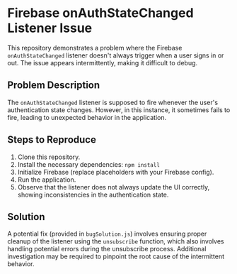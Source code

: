 # Firebase onAuthStateChanged Listener Issue

This repository demonstrates a problem where the Firebase `onAuthStateChanged` listener doesn't always trigger when a user signs in or out.  The issue appears intermittently, making it difficult to debug.

## Problem Description

The `onAuthStateChanged` listener is supposed to fire whenever the user's authentication state changes.  However, in this instance, it sometimes fails to fire, leading to unexpected behavior in the application.

## Steps to Reproduce

1. Clone this repository.
2. Install the necessary dependencies: `npm install`
3. Initialize Firebase (replace placeholders with your Firebase config).
4. Run the application.
5. Observe that the listener does not always update the UI correctly, showing inconsistencies in the authentication state.

## Solution

A potential fix (provided in `bugSolution.js`) involves ensuring proper cleanup of the listener using the `unsubscribe` function, which also involves handling potential errors during the unsubscribe process.  Additional investigation may be required to pinpoint the root cause of the intermittent behavior.